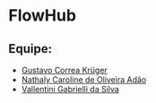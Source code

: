 # FlowHub

## Equipe:
- [Gustavo Correa Krüger](https://github.com/GustavoCKruger)
- [Nathaly Caroline de Oliveira Adão](https://github.com/nathyadao)
- [Vallentini Gabrielli da Silva](https://github.com/Vallentini)
